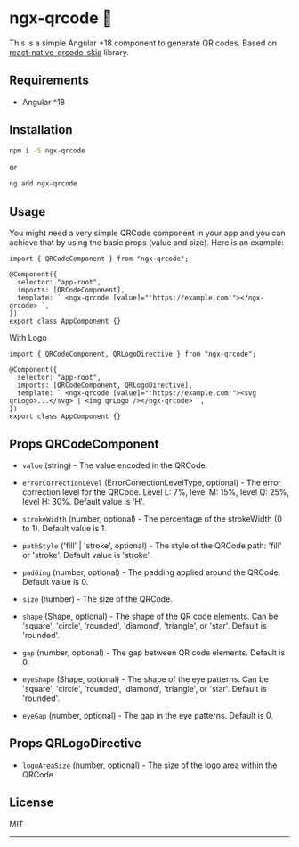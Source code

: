 # ngx-qrcode 🎨

This is a simple Angular +18 component to generate QR codes.
Based on [react-native-qrcode-skia](https://github.com/enzomanuelmangano/react-native-qrcode-skia) library.

## Requirements

- Angular ^18

## Installation

```sh
npm i -S ngx-qrcode
```

or

```sh
ng add ngx-qrcode
```

## Usage

You might need a very simple QRCode component in your app and you can achieve that by using the basic props (value and size). Here is an example:

```tsx
import { QRCodeComponent } from "ngx-qrcode";

@Component({
  selector: "app-root",
  imports: [QRCodeComponent],
  template: ` <ngx-qrcode [value]="'https://example.com'"></ngx-qrcode> `,
})
export class AppComponent {}
```

With Logo

```tsx
import { QRCodeComponent, QRLogoDirective } from "ngx-qrcode";

@Component({
  selector: "app-root",
  imports: [QRCodeComponent, QRLogoDirective],
  template: ` <ngx-qrcode [value]="'https://example.com'"><svg qrLogo>...</svg> | <img qrLogo /></ngx-qrcode> `,
})
export class AppComponent {}
```

## Props QRCodeComponent

- `value` (string) - The value encoded in the QRCode.

- `errorCorrectionLevel` (ErrorCorrectionLevelType, optional) - The error correction level for the QRCode. Level L: 7%, level M: 15%, level Q: 25%, level H: 30%. Default value is 'H'.

- `strokeWidth` (number, optional) - The percentage of the strokeWidth (0 to 1). Default value is 1.

- `pathStyle` ('fill' | 'stroke', optional) - The style of the QRCode path: 'fill' or 'stroke'. Default value is 'stroke'.

- `padding` (number, optional) - The padding applied around the QRCode. Default value is 0.

- `size` (number) - The size of the QRCode.

- `shape` (Shape, optional) - The shape of the QR code elements. Can be 'square', 'circle', 'rounded', 'diamond', 'triangle', or 'star'. Default is 'rounded'.

- `gap` (number, optional) - The gap between QR code elements. Default is 0.

- `eyeShape` (Shape, optional) - The shape of the eye patterns. Can be 'square', 'circle', 'rounded', 'diamond', 'triangle', or 'star'. Default is 'rounded'.

- `eyeGap` (number, optional) - The gap in the eye patterns. Default is 0.

## Props QRLogoDirective

- `logoAreaSize` (number, optional) - The size of the logo area within the QRCode.

## License

MIT

---
